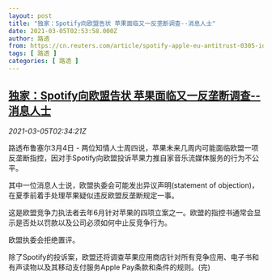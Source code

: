 ```yaml
---
layout: post
title: "独家：Spotify向欧盟告状 苹果面临又一反垄断调查--消息人士"
date: 2021-03-05T02:53:58.000Z
author: 路透
from: https://cn.reuters.com/article/spotify-apple-eu-antitrust-0305-idCNKCS2AX070
tags: [ 路透 ]
categories: [ 路透 ]
---
```

<!--1614912838000-->
[独家：Spotify向欧盟告状 苹果面临又一反垄断调查--消息人士](https://cn.reuters.com/article/spotify-apple-eu-antitrust-0305-idCNKCS2AX070)
------

<div>
<div><i>2021-03-05T02:34:21Z</i></div><p>路透布鲁塞尔3月4日 - 两位知情人士周四说，苹果未来几周内可能面临欧盟一项反垄断指控，因对手Spotify向欧盟投诉苹果力推自家音乐流媒体服务的行为不公平。</p><p>其中一位消息人士说，欧盟执委会可能发出异议声明(statement of objection)，在夏季前着手处理苹果疑似违反欧盟反垄断规定一事。</p><p>这是欧盟竞争力执法者去年6月针对苹果的四项立案之一。欧盟的指控书通常会显示是否处以罚款以及公司必须如何中止反竞争行为。</p><p>欧盟执委会拒绝置评。</p><p>除了Spotify的投诉案，欧盟还将调查苹果应用商店针对所有竞争应用、电子书和有声读物以及其移动支付服务Apple Pay条款和条件的规则。(完)</p>
</div>
